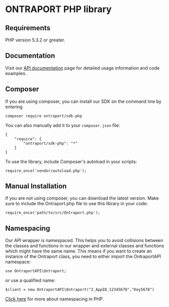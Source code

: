 # ONTRAPORT PHP library

## Requirements
PHP version 5.3.2 or greater.

## Documentation
Visit our [API documentation](https://api.ontraport.com/doc) page for detailed usage information and code examples.

## Composer
If you are using composer, you can install our SDK on the command line by entering
```
composer require ontraport/sdk-php
```
You can also manually add it to your `composer.json` file:
```
{
    "require": {
        "ontraport/sdk-php": "*"
    }
}
```
To use the library, include Composer's autoload in your scripts:
```
require_once('vendor/autoload.php');
```
## Manual Installation
If you are not using composer, you can download the latest version. Make sure to include the Ontraport.php file to use this library in your code:
```
require_once('path/to/src/Ontraport.php');
```
## Namespacing
Our API wrapper is namespaced. 
This helps you to avoid collisions between the classes and functions in our wrapper and external classes and functions which might have the same name.
This means if you want to create an instance of the Ontraport class, you need to either import the OntraportAPI namespace:
```
use OntraportAPI\Ontraport;
```
or use a qualified name:
```
$client = new OntraportAPI\Ontraport("2_AppID_12345678","Key5678")
```
[Click here](http://php.net/manual/en/language.namespaces.php) for more about namespacing in PHP.
